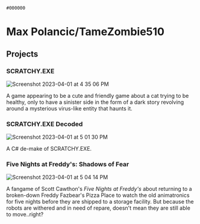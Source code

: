 `#000000` 

# **Max Polancic/TameZombie510**
## Projects
### SCRATCHY.EXE
![Screenshot 2023-04-01 at 4 35 06 PM](https://user-images.githubusercontent.com/129619703/229315408-e56d37ef-2a99-4ee1-ac42-7654674be687.png)

A game appearing to be a cute and friendly game about a cat trying to be healthy, only to have a sinister side in the form of a dark story revolving around a mysterious virus-like entity that haunts it. 
### SCRATCHY.EXE Decoded
![Screenshot 2023-04-01 at 5 01 30 PM](https://user-images.githubusercontent.com/129619703/229315982-7d344e16-a547-4fe5-9802-ddedbbbb830e.png)

A C# de-make of SCRATCHY.EXE.
### Five Nights at Freddy's: Shadows of Fear
![Screenshot 2023-04-01 at 5 04 14 PM](https://user-images.githubusercontent.com/129619703/229316051-3ab7cf94-4da0-421a-98e6-84ea5eeb3b3e.png)

A fangame of Scott Cawthon's *Five Nights at Freddy's* about returning to a broken-down Freddy Fazbear's Pizza Place to watch the old animatronics for five nights before they are shipped to a storage facility. But because the robots are withered and in need of repare, doesn't mean they are still able to move..right?   
